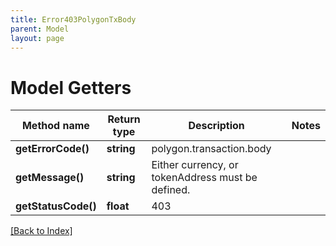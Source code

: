 ```yaml
---
title: Error403PolygonTxBody
parent: Model
layout: page
---
```


# Model Getters

Method name | Return type | Description | Notes
------------ | ------------- | ------------- | -------------
**getErrorCode()** | **string** | polygon.transaction.body |
**getMessage()** | **string** | Either currency, or tokenAddress must be defined. |
**getStatusCode()** | **float** | 403 |

[[Back to Index]](../index.md)
